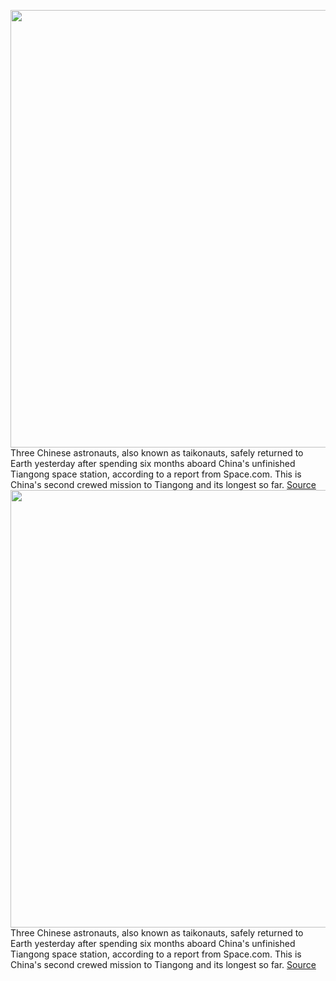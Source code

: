 <img src='https://cdn.vox-cdn.com/thumbor/ViA3UrqeLfv1ZIAixrZqGXLJLRg=/0x0:5176x3259/1200x800/filters:focal(2364x653:3192x1481)/cdn.vox-cdn.com/uploads/chorus_image/image/70760342/1391865673.0.jpg' width='700px' /><br/>
Three Chinese astronauts, also known as taikonauts, safely returned to Earth yesterday after spending six months aboard China's unfinished Tiangong space station, according to a report from Space.com. This is China's second crewed mission to Tiangong and its longest so far.
<a href='https://www.theverge.com/2022/4/17/23029421/chinese-astronauts-return-earth-six-months-space-shenzhou-13-tiangong-tianhe-china'> Source <a/><img src='https://cdn.vox-cdn.com/thumbor/ViA3UrqeLfv1ZIAixrZqGXLJLRg=/0x0:5176x3259/1200x800/filters:focal(2364x653:3192x1481)/cdn.vox-cdn.com/uploads/chorus_image/image/70760342/1391865673.0.jpg' width='700px' /><br/>
Three Chinese astronauts, also known as taikonauts, safely returned to Earth yesterday after spending six months aboard China's unfinished Tiangong space station, according to a report from Space.com. This is China's second crewed mission to Tiangong and its longest so far.
<a href='https://www.theverge.com/2022/4/17/23029421/chinese-astronauts-return-earth-six-months-space-shenzhou-13-tiangong-tianhe-china'> Source <a/>